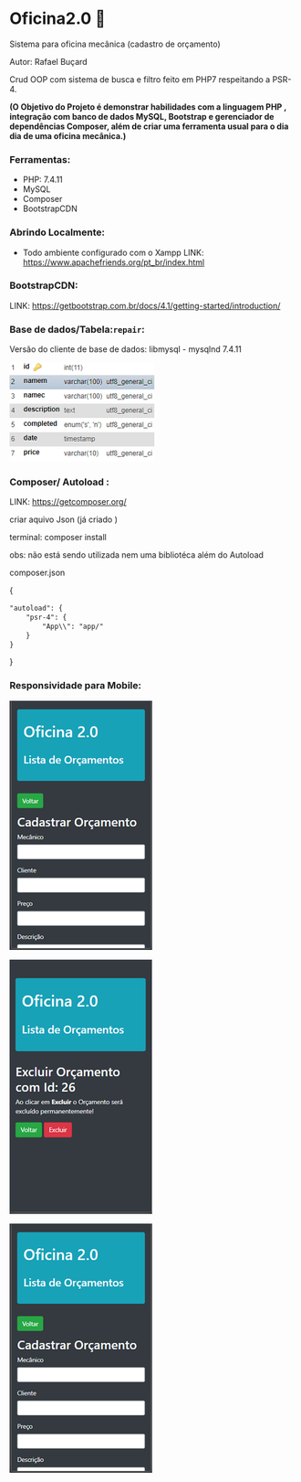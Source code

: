# Oficina2.0 :wrench:
 Sistema para oficina mecânica (cadastro de orçamento)
 
 Autor: Rafael Buçard 


Crud OOP com sistema de busca e filtro  feito em PHP7 respeitando a PSR-4.  
 
 **(O Objetivo do Projeto é demonstrar habilidades com a linguagem PHP , integração com banco de dados MySQL, Bootstrap e gerenciador de dependências Composer, além de criar uma ferramenta usual para o dia dia de uma oficina mecânica.)**
 
### Ferramentas:
* PHP: 7.4.11
* MySQL
* Composer
* BootstrapCDN
### Abrindo Localmente:
* Todo ambiente configurado com o Xampp
 LINK: https://www.apachefriends.org/pt_br/index.html  
 
   
 ### BootstrapCDN:
 
LINK: https://getbootstrap.com.br/docs/4.1/getting-started/introduction/  

   
 ### Base de dados/Tabela:`repair`:
 
 Versão do cliente de base de dados: libmysql - mysqlnd 7.4.11

![alt text](https://github.com/rafaelbucard/oficina2.0/blob/main/Tabela.png)  


  
### Composer/ Autoload :

LINK: https://getcomposer.org/


criar aquivo Json (já criado )

terminal:  composer install

obs: não está sendo utilizada nem uma bibliotéca além do Autoload 

composer.json 

{
   
    "autoload": {
        "psr-4": {
            "App\\": "app/"
        }
    }
}

 ### Responsividade para Mobile:
 

![alt text](https://github.com/rafaelbucard/oficina2.0/blob/main/mobile_cadastro.png)  

![alt text](https://github.com/rafaelbucard/oficina2.0/blob/main/delete_id.png)  

![alt text](https://github.com/rafaelbucard/oficina2.0/blob/main/mobile_create.png)  


